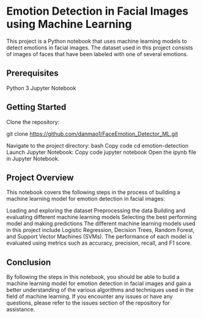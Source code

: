 # Emotion Detection in Facial Images using Machine Learning
This project is a Python notebook that uses machine learning models to detect emotions in facial images. The dataset used in this project consists of images of faces that have been labeled with one of several emotions.

## Prerequisites
Python 3
Jupyter Notebook

## Getting Started
Clone the repository:

git clone https://github.com/danmao1/FaceEmotion_Detector_ML.git

Navigate to the project directory:
bash
Copy code
cd emotion-detection
Launch Jupyter Notebook:
Copy code
jupyter notebook
Open the ipynb file in Jupyter Notebook.
## Project Overview
This notebook covers the following steps in the process of building a machine learning model for emotion detection in facial images:

Loading and exploring the dataset
Preprocessing the data
Building and evaluating different machine learning models
Selecting the best performing model and making predictions
The different machine learning models used in this project include Logistic Regression, Decision Trees, Random Forest, and Support Vector Machines (SVMs). The performance of each model is evaluated using metrics such as accuracy, precision, recall, and F1 score.

## Conclusion
By following the steps in this notebook, you should be able to build a machine learning model for emotion detection in facial images and gain a better understanding of the various algorithms and techniques used in the field of machine learning. If you encounter any issues or have any questions, please refer to the issues section of the repository for assistance.
